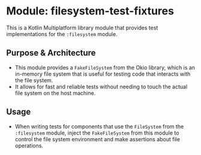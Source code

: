 # Module: filesystem-test-fixtures

This is a Kotlin Multiplatform library module that provides test implementations for the `:filesystem` module.

## Purpose & Architecture

- This module provides a `FakeFileSystem` from the Okio library, which is an in-memory file system that is useful
  for testing code that interacts with the file system.
- It allows for fast and reliable tests without needing to touch the actual file system on the host machine.

## Usage

- When writing tests for components that use the `FileSystem` from the `:filesystem` module, inject the
  `FakeFileSystem` from this module to control the file system environment and make assertions about file
  operations.
